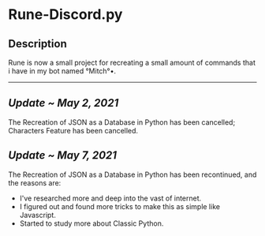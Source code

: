 # Rune-Discord.py

## Description
Rune is now a small project for recreating a small amount of commands that i have in my bot
named °Mitch°•.

- - -

## ***Update ~ May 2, 2021***
The Recreation of JSON as a Database in Python has been cancelled; Characters Feature has been cancelled. <br>
## ***Update ~ May 7, 2021***
The Recreation of JSON as a Database in Python has been recontinued, and the reasons are:
* I've researched more and deep into the vast of internet.
* I figured out and found more tricks to make this as simple like Javascript.
* Started to study more about Classic Python.